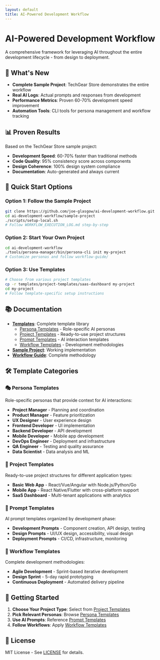 ```yaml
---
layout: default
title: AI-Powered Development Workflow
---
```


# AI-Powered Development Workflow

A comprehensive framework for leveraging AI throughout the entire development lifecycle - from design to deployment.

## 🚀 What's New

- **Complete Sample Project**: TechGear Store demonstrates the entire workflow
- **Real AI Logs**: Actual prompts and responses from development
- **Performance Metrics**: Proven 60-70% development speed improvement
- **Automation Tools**: CLI tools for persona management and workflow tracking

## 📊 Proven Results

Based on the TechGear Store sample project:
- **Development Speed**: 60-70% faster than traditional methods
- **Code Quality**: 95% consistency score across components
- **Design Coherence**: 100% design system compliance
- **Documentation**: Auto-generated and always current

## 🎯 Quick Start Options

### Option 1: Follow the Sample Project
```bash
git clone https://github.com/joe-glasgow/ai-development-workflow.git
cd ai-development-workflow/sample-project
./scripts/setup-local.sh
# Follow WORKFLOW_EXECUTION_LOG.md step-by-step
```

### Option 2: Start Your Own Project
```bash
cd ai-development-workflow
./tools/persona-manager/bin/persona-cli init my-project
# Customize personas and follow workflow-guide/
```

### Option 3: Use Templates
```bash
# Choose from various project templates
cp -r templates/project-templates/saas-dashboard my-project
cd my-project
# Follow template-specific setup instructions
```

## 📚 Documentation

- **[Templates](templates/)**: Complete template library
  - [Persona Templates](templates/personas/) - Role-specific AI personas
  - [Project Templates](templates/projects/) - Ready-to-use project structures
  - [Prompt Templates](templates/prompts/) - AI interaction templates
  - [Workflow Templates](templates/workflows/) - Development methodologies
- **[Sample Project](sample-project/README.md)**: Working implementation
- **[Workflow Guide](workflow-guide/README.md)**: Complete methodology

## 🛠️ Template Categories

### 🎭 Persona Templates
Role-specific personas that provide context for AI interactions:
- **Project Manager** - Planning and coordination
- **Product Manager** - Feature prioritization
- **UX Designer** - User experience design
- **Frontend Developer** - UI implementation
- **Backend Developer** - API development
- **Mobile Developer** - Mobile app development
- **DevOps Engineer** - Deployment and infrastructure
- **QA Engineer** - Testing and quality assurance
- **Data Scientist** - Data analysis and ML

### 🚀 Project Templates
Ready-to-use project structures for different application types:
- **Basic Web App** - React/Vue/Angular with Node.js/Python/Go
- **Mobile App** - React Native/Flutter with cross-platform support
- **SaaS Dashboard** - Multi-tenant applications with analytics

### 💬 Prompt Templates
AI prompt templates organized by development phase:
- **Development Prompts** - Component creation, API design, testing
- **Design Prompts** - UI/UX design, accessibility, visual design
- **Deployment Prompts** - CI/CD, infrastructure, monitoring

### 🔄 Workflow Templates
Complete development methodologies:
- **Agile Development** - Sprint-based iterative development
- **Design Sprint** - 5-day rapid prototyping
- **Continuous Deployment** - Automated delivery pipeline

## 🎯 Getting Started

1. **Choose Your Project Type**: Select from [Project Templates](templates/projects/)
2. **Pick Relevant Personas**: Browse [Persona Templates](templates/personas/)
3. **Use AI Prompts**: Reference [Prompt Templates](templates/prompts/)
4. **Follow Workflows**: Apply [Workflow Templates](templates/workflows/)

## 📄 License

MIT License - See [LICENSE](LICENSE) for details. 